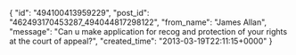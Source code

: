  {
   "id": "494100413959229",
   "post_id": "462493170453287_494044817298122",
   "from_name": "James Allan",
   "message": "Can u make application for recog and protection of  your rights at the court of appeal?",
   "created_time": "2013-03-19T22:11:15+0000"
 }
